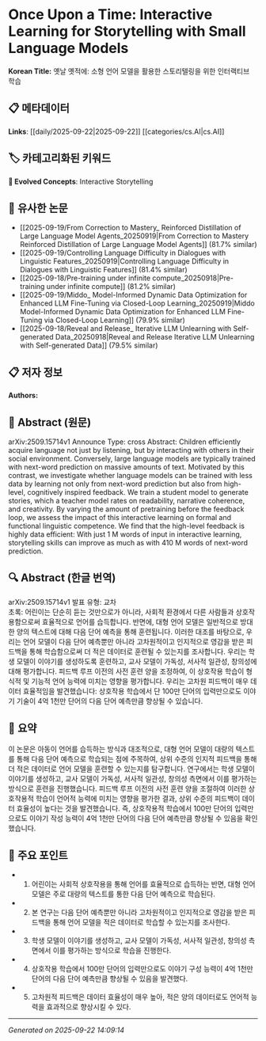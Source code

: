 # Once Upon a Time: Interactive Learning for Storytelling with Small Language Models

**Korean Title:** 옛날 옛적에: 소형 언어 모델을 활용한 스토리텔링을 위한 인터랙티브 학습

## 📋 메타데이터

**Links**: [[daily/2025-09-22|2025-09-22]] [[categories/cs.AI|cs.AI]]

## 🏷️ 카테고리화된 키워드
**🚀 Evolved Concepts**: Interactive Storytelling

## 🔗 유사한 논문
- [[2025-09-19/From Correction to Mastery_ Reinforced Distillation of Large Language Model Agents_20250919|From Correction to Mastery Reinforced Distillation of Large Language Model Agents]] (81.7% similar)
- [[2025-09-19/Controlling Language Difficulty in Dialogues with Linguistic Features_20250919|Controlling Language Difficulty in Dialogues with Linguistic Features]] (81.4% similar)
- [[2025-09-18/Pre-training under infinite compute_20250918|Pre-training under infinite compute]] (81.2% similar)
- [[2025-09-19/Middo_ Model-Informed Dynamic Data Optimization for Enhanced LLM Fine-Tuning via Closed-Loop Learning_20250919|Middo Model-Informed Dynamic Data Optimization for Enhanced LLM Fine-Tuning via Closed-Loop Learning]] (79.9% similar)
- [[2025-09-18/Reveal and Release_ Iterative LLM Unlearning with Self-generated Data_20250918|Reveal and Release Iterative LLM Unlearning with Self-generated Data]] (79.5% similar)

## 📋 저자 정보

**Authors:** 

## 📄 Abstract (원문)

arXiv:2509.15714v1 Announce Type: cross 
Abstract: Children efficiently acquire language not just by listening, but by interacting with others in their social environment. Conversely, large language models are typically trained with next-word prediction on massive amounts of text. Motivated by this contrast, we investigate whether language models can be trained with less data by learning not only from next-word prediction but also from high-level, cognitively inspired feedback. We train a student model to generate stories, which a teacher model rates on readability, narrative coherence, and creativity. By varying the amount of pretraining before the feedback loop, we assess the impact of this interactive learning on formal and functional linguistic competence. We find that the high-level feedback is highly data efficient: With just 1 M words of input in interactive learning, storytelling skills can improve as much as with 410 M words of next-word prediction.

## 🔍 Abstract (한글 번역)

arXiv:2509.15714v1 발표 유형: 교차  
초록: 어린이는 단순히 듣는 것만으로가 아니라, 사회적 환경에서 다른 사람들과 상호작용함으로써 효율적으로 언어를 습득합니다. 반면에, 대형 언어 모델은 일반적으로 방대한 양의 텍스트에 대해 다음 단어 예측을 통해 훈련됩니다. 이러한 대조를 바탕으로, 우리는 언어 모델이 다음 단어 예측뿐만 아니라 고차원적이고 인지적으로 영감을 받은 피드백을 통해 학습함으로써 더 적은 데이터로 훈련될 수 있는지를 조사합니다. 우리는 학생 모델이 이야기를 생성하도록 훈련하고, 교사 모델이 가독성, 서사적 일관성, 창의성에 대해 평가합니다. 피드백 루프 이전의 사전 훈련 양을 조정하여, 이 상호작용 학습이 형식적 및 기능적 언어 능력에 미치는 영향을 평가합니다. 우리는 고차원 피드백이 매우 데이터 효율적임을 발견했습니다: 상호작용 학습에서 단 100만 단어의 입력만으로도 이야기 기술이 4억 1천만 단어의 다음 단어 예측만큼 향상될 수 있습니다.

## 📝 요약

이 논문은 아동이 언어를 습득하는 방식과 대조적으로, 대형 언어 모델이 대량의 텍스트를 통해 다음 단어 예측으로 학습되는 점에 주목하여, 상위 수준의 인지적 피드백을 통해 더 적은 데이터로 언어 모델을 훈련할 수 있는지를 탐구합니다. 연구에서는 학생 모델이 이야기를 생성하고, 교사 모델이 가독성, 서사적 일관성, 창의성 측면에서 이를 평가하는 방식으로 훈련을 진행했습니다. 피드백 루프 이전의 사전 훈련 양을 조절하여 이러한 상호작용적 학습이 언어적 능력에 미치는 영향을 평가한 결과, 상위 수준의 피드백이 데이터 효율성이 높다는 것을 발견했습니다. 즉, 상호작용적 학습에서 100만 단어의 입력만으로도 이야기 작성 능력이 4억 1천만 단어의 다음 단어 예측만큼 향상될 수 있음을 확인했습니다.

## 🎯 주요 포인트

- 1. 어린이는 사회적 상호작용을 통해 언어를 효율적으로 습득하는 반면, 대형 언어 모델은 주로 대량의 텍스트를 통한 다음 단어 예측으로 학습된다.

- 2. 본 연구는 다음 단어 예측뿐만 아니라 고차원적이고 인지적으로 영감을 받은 피드백을 통해 언어 모델을 적은 데이터로 학습할 수 있는지를 조사한다.

- 3. 학생 모델이 이야기를 생성하고, 교사 모델이 가독성, 서사적 일관성, 창의성 측면에서 이를 평가하는 방식으로 학습을 진행한다.

- 4. 상호작용 학습에서 100만 단어의 입력만으로도 이야기 구성 능력이 4억 1천만 단어의 다음 단어 예측만큼 향상될 수 있음을 발견했다.

- 5. 고차원적 피드백은 데이터 효율성이 매우 높아, 적은 양의 데이터로도 언어적 능력을 효과적으로 향상시킬 수 있다.

---

*Generated on 2025-09-22 14:09:14*